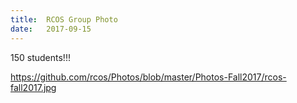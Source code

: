 ```yaml
---
title:  RCOS Group Photo
date:   2017-09-15
---
```


150 students!!!

[https://github.com/rcos/Photos/blob/master/Photos-Fall2017/rcos-fall2017.jpg ](https://github.com/rcos/Photos/blob/master/Photos-Fall2017/rcos-fall2017.jpg )
  